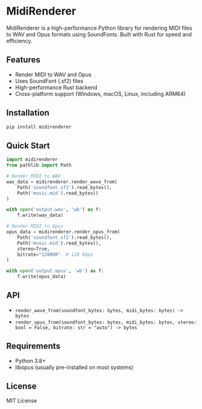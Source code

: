 # MidiRenderer

MidiRenderer is a high-performance Python library for rendering MIDI files to WAV and Opus formats using SoundFonts. Built with Rust for speed and efficiency.

## Features

- Render MIDI to WAV and Opus
- Uses SoundFont (.sf2) files
- High-performance Rust backend
- Cross-platform support (Windows, macOS, Linux, including ARM64)

## Installation

```bash
pip install midirenderer
```

## Quick Start

```python
import midirenderer
from pathlib import Path

# Render MIDI to WAV
wav_data = midirenderer.render_wave_from(
    Path('soundfont.sf2').read_bytes(),
    Path('music.mid').read_bytes()
)

with open('output.wav', 'wb') as f:
    f.write(wav_data)

# Render MIDI to Opus
opus_data = midirenderer.render_opus_from(
    Path('soundfont.sf2').read_bytes(),
    Path('music.mid').read_bytes(),
    stereo=True,
    bitrate="128000"  # 128 kbps
)

with open('output.opus', 'wb') as f:
    f.write(opus_data)
```

## API

- `render_wave_from(soundfont_bytes: bytes, midi_bytes: bytes) -> bytes`
- `render_opus_from(soundfont_bytes: bytes, midi_bytes: bytes, stereo: bool = False, bitrate: str = "auto") -> bytes`

## Requirements

- Python 3.8+
- libopus (usually pre-installed on most systems)

## License

MIT License
